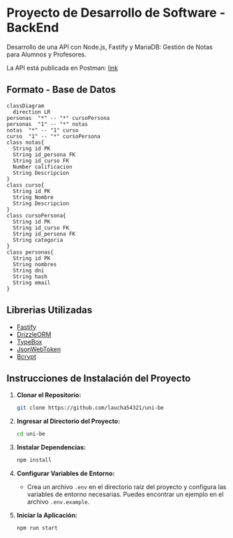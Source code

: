 # Proyecto de Desarrollo de Software - BackEnd
Desarrollo de una API con Node.js, Fastify y MariaDB: Gestión de Notas para Alumnos y Profesores.

La API está publicada en Postman: [link](https://documenter.getpostman.com/view/21376738/2s9YeD9DWL#)

## Formato - Base de Datos
```mermaid
classDiagram
  direction LR
personas  "*" -- "*" cursoPersona
personas  "1" -- "*" notas
notas  "*" -- "1" curso
curso  "1" -- "*" cursoPersona
class notas{
  String id PK
  String id_persona FK
  String id_curso FK
  Number calificacion
  String Descripcion
}
class curso{
  String id PK
  String Nombre
  String Descripcion
}
class cursoPersona{
  String id PK
  String id_curso FK
  String id_persona FK
  String categoria
}
class personas{
  String id PK
  String nombres
  String dni
  String hash
  String email
}
```
## Librerias Utilizadas
* [Fastify](https://fastify.dev/)
* [DrizzleORM](https://orm.drizzle.team/)
* [TypeBox](https://github.com/sinclairzx81/typebox)
* [JsonWebToken](https://github.com/auth0/node-jsonwebtoken)
* [Bcrypt](https://github.com/kelektiv/node.bcrypt.js)

## Instrucciones de Instalación del Proyecto

1. **Clonar el Repositorio:**
   ```bash
   git clone https://github.com/laucha54321/uni-be
   ```

2. **Ingresar al Directorio del Proyecto:**
   ```bash
   cd uni-be
   ```

3. **Instalar Dependencias:**
   ```bash
   npm install
   ```

4. **Configurar Variables de Entorno:**
   - Crea un archivo `.env` en el directorio raíz del proyecto y configura las variables de entorno necesarias. Puedes encontrar un ejemplo en el archivo `.env.example`.

5. **Iniciar la Aplicación:**
   ```bash
   npm run start
   ```
